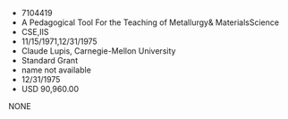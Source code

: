 * 7104419
* A Pedagogical Tool For the Teaching of Metallurgy&amp; MaterialsScience
* CSE,IIS
* 11/15/1971,12/31/1975
* Claude Lupis, Carnegie-Mellon University
* Standard Grant
*   name not available
* 12/31/1975
* USD 90,960.00

NONE